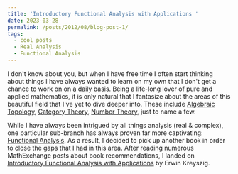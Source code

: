 ```yaml
---
title: 'Introductory Functional Analysis with Applications '
date: 2023-03-28
permalink: /posts/2012/08/blog-post-1/
tags:
  - cool posts
  - Real Analysis
  - Functional Analysis
---
```


I don't know about you, but when I have free time I often start thinking about things I 
have always wanted to learn on my own that I don't get a chance to work on on a daily 
basis. Being a life-long lover of pure and applied mathematics, it is only natural that 
I fantasize about the areas of this beautiful field that I've yet to dive deeper into. 
These include [Algebraic Topology](https://en.wikipedia.org/wiki/Algebraic_topology#:~:text=Algebraic%20topology%20is%20a%20branch,classify%20up%20to%20homotopy%20equivalence.), [Category Theory](https://en.wikipedia.org/wiki/Category_theory), [Number Theory](https://en.wikipedia.org/wiki/Number_theory), just to name a few. 

While I have always been intrigued by all things analysis (real & complex), one particular sub-branch
has always proven far more captivating: [Functional Analysis](https://en.wikipedia.org/wiki/Functional_analysis). As a result, I decided to pick up another book in order to close the gaps 
that I had in this area. After reading numerous MathExchange posts about book recommendations,
I landed on [Introductory Functional Analysis with Applications](https://www.amazon.com/Introductory-Functional-Analysis-Applications-Kreyszig/dp/0471504599) by Erwin Kreyszig. 


